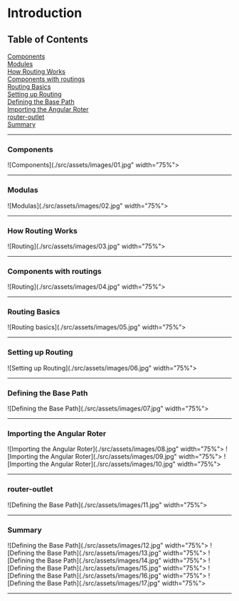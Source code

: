 # Introduction

## Table of Contents

[Components](#components)\
[Modules](#modulas)\
[How Routing Works](#how-routing-works)\
[Components with routings](#components-with-routings)\
[Routing Basics](#routing-basics)\
[Setting up Routing](#Setting-up-Routing)\
[Defining the Base Path](#Defining-the-Base-Path)\
[Importing the Angular Roter](#Importing-the-Angular-Roter)\
[router-outlet](#router-outlet)\
[Summary](#Summary)

---

### Components

![Components](./src/assets/images/01.jpg" width="75%">

---

### Modulas

![Modulas](./src/assets/images/02.jpg" width="75%">

---

### How Routing Works

![Routing](./src/assets/images/03.jpg" width="75%">

---

### Components with routings

![Routing](./src/assets/images/04.jpg" width="75%">

---

### Routing Basics

![Routing basics](./src/assets/images/05.jpg" width="75%">

---

### Setting up Routing

![Setting up Routing](./src/assets/images/06.jpg" width="75%">

---

### Defining the Base Path

![Defining the Base Path](./src/assets/images/07.jpg" width="75%">

---

### Importing the Angular Roter

![Importing the Angular Roter](./src/assets/images/08.jpg" width="75%">
![Importing the Angular Roter](./src/assets/images/09.jpg" width="75%">
![Importing the Angular Roter](./src/assets/images/10.jpg" width="75%">

---

### router-outlet

![Defining the Base Path](./src/assets/images/11.jpg" width="75%">

---

### Summary

![Defining the Base Path](./src/assets/images/12.jpg" width="75%">
![Defining the Base Path](./src/assets/images/13.jpg" width="75%">
![Defining the Base Path](./src/assets/images/14.jpg" width="75%">
![Defining the Base Path](./src/assets/images/15.jpg" width="75%">
![Defining the Base Path](./src/assets/images/16.jpg" width="75%">
![Defining the Base Path](./src/assets/images/17.jpg" width="75%">

---
